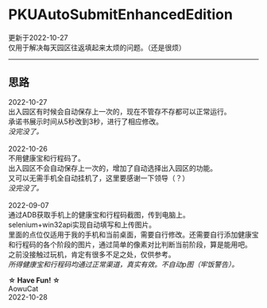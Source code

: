 # PKUAutoSubmitEnhancedEdition
更新于2022-10-27<br>
仅用于解决每天园区往返填起来太烦的问题。（还是很烦）<br>
***

## 思路
2022-10-27<br>
出入园区有时候会自动保存上一次的，现在不管存不存都可以正常运行。<br>
承诺书展示时间从5秒改到3秒，进行了相应修改。<br>
*没完没了。*<br>
<br>
2022-10-26<br>
不用健康宝和行程码了。<br>
出入园区不会自动保存上一次的，增加了自动选择出入园区的功能。<br>
又可以无需手机全自动挂机了，这里要感谢一下领导（？）<br>
*没完没了。*<br>
<br>
2022-09-07<br>
通过ADB获取手机上的健康宝和行程码截图，传到电脑上。<br>
selenium+win32api实现自动填写和上传图片。<br>
里面的点位仅适用于我的手机和当前桌面，需要自行修改。还需要自行添加健康宝和行程码的各个阶段的图片，通过简单的像素对比判断当前阶段，算是能用吧。<br>
之前没接触过玩机，肯定有很多不足之处，仅供参考。<br>
*所得健康宝和行程码均通过正常渠道，真实有效。不自动p图（牢饭警告）。*<br>

**☆ Have Fun! ☆** <br>
AowuCat<br>
2022-10-28<br>
